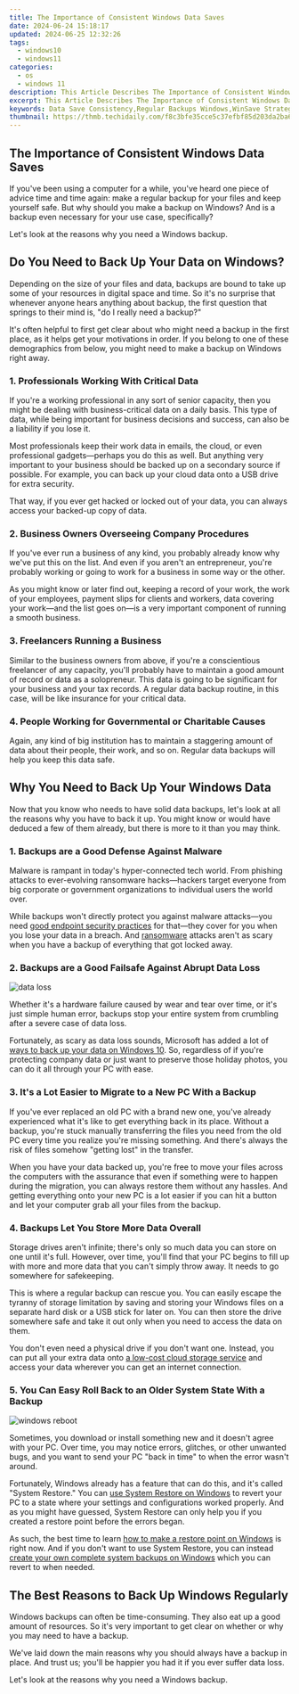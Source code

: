 ```yaml
---
title: The Importance of Consistent Windows Data Saves
date: 2024-06-24 15:18:17
updated: 2024-06-25 12:32:26
tags:
  - windows10
  - windows11
categories:
  - os
  - windows 11
description: This Article Describes The Importance of Consistent Windows Data Saves
excerpt: This Article Describes The Importance of Consistent Windows Data Saves
keywords: Data Save Consistency,Regular Backups Windows,WinSave Strategies,Data Security Windows,Routine Data Saver,Protecting Files Windows,Steady Saving Techniques
thumbnail: https://thmb.techidaily.com/f8c3bfe35cce5c37efbf85d203da2ba6c70ae952a01231a15536e05f0907b970.png
---
```


## The Importance of Consistent Windows Data Saves

 If you've been using a computer for a while, you've heard one piece of advice time and time again: make a regular backup for your files and keep yourself safe. But why should you make a backup on Windows? And is a backup even necessary for your use case, specifically?

 Let's look at the reasons why you need a Windows backup.

## Do You Need to Back Up Your Data on Windows?

 Depending on the size of your files and data, backups are bound to take up some of your resources in digital space and time. So it's no surprise that whenever anyone hears anything about backup, the first question that springs to their mind is, "do I really need a backup?"

 It's often helpful to first get clear about who might need a backup in the first place, as it helps get your motivations in order. If you belong to one of these demographics from below, you might need to make a backup on Windows right away.

### 1\. Professionals Working With Critical Data

 If you're a working professional in any sort of senior capacity, then you might be dealing with business-critical data on a daily basis. This type of data, while being important for business decisions and success, can also be a liability if you lose it.

 Most professionals keep their work data in emails, the cloud, or even professional gadgets—perhaps you do this as well. But anything very important to your business should be backed up on a secondary source if possible. For example, you can back up your cloud data onto a USB drive for extra security.

 That way, if you ever get hacked or locked out of your data, you can always access your backed-up copy of data.

### 2\. Business Owners Overseeing Company Procedures

 If you've ever run a business of any kind, you probably already know why we've put this on the list. And even if you aren't an entrepreneur, you're probably working or going to work for a business in some way or the other.

 As you might know or later find out, keeping a record of your work, the work of your employees, payment slips for clients and workers, data covering your work—and the list goes on—is a very important component of running a smooth business.

### 3\. Freelancers Running a Business

 Similar to the business owners from above, if you're a conscientious freelancer of any capacity, you'll probably have to maintain a good amount of record or data as a solopreneur. This data is going to be significant for your business and your tax records. A regular data backup routine, in this case, will be like insurance for your critical data.

### 4\. People Working for Governmental or Charitable Causes

 Again, any kind of big institution has to maintain a staggering amount of data about their people, their work, and so on. Regular data backups will help you keep this data safe.

## Why You Need to Back Up Your Windows Data

 Now that you know who needs to have solid data backups, let's look at all the reasons why you have to back it up. You might know or would have deduced a few of them already, but there is more to it than you may think.

### 1\. Backups are a Good Defense Against Malware

 Malware is rampant in today's hyper-connected tech world. From phishing attacks to ever-evolving ransomware hacks—hackers target everyone from big corporate or government organizations to individual users the world over.

 While backups won't directly protect you against malware attacks—you need [good endpoint security practices](https://www.makeuseof.com/endpoint-security-best-practices-you-must-follow-to-stay-protected/) for that—they cover for you when you lose your data in a breach. And [ransomware](https://www.makeuseof.com/what-is-ransomware/) attacks aren't as scary when you have a backup of everything that got locked away.

### 2\. Backups are a Good Failsafe Against Abrupt Data Loss

![data loss](https://static1.makeuseofimages.com/wordpress/wp-content/uploads/2023/07/data-loss.jpg)

 Whether it's a hardware failure caused by wear and tear over time, or it's just simple human error, backups stop your entire system from crumbling after a severe case of data loss.

 Fortunately, as scary as data loss sounds, Microsoft has added a lot of [ways to back up your data on Windows 10](https://www.makeuseof.com/tag/ultimate-windows-10-data-backup-guide/). So, regardless of if you're protecting company data or just want to preserve those holiday photos, you can do it all through your PC with ease.

### 3\. It's a Lot Easier to Migrate to a New PC With a Backup

 If you've ever replaced an old PC with a brand new one, you've already experienced what it's like to get everything back in its place. Without a backup, you're stuck manually transferring the files you need from the old PC every time you realize you're missing something. And there's always the risk of files somehow "getting lost" in the transfer.

 When you have your data backed up, you're free to move your files across the computers with the assurance that even if something were to happen during the migration, you can always restore them without any hassles. And getting everything onto your new PC is a lot easier if you can hit a button and let your computer grab all your files from the backup.

### 4\. Backups Let You Store More Data Overall

 Storage drives aren't infinite; there's only so much data you can store on one until it's full. However, over time, you'll find that your PC begins to fill up with more and more data that you can't simply throw away. It needs to go somewhere for safekeeping.

 This is where a regular backup can rescue you. You can easily escape the tyranny of storage limitation by saving and storing your Windows files on a separate hard disk or a USB stick for later on. You can then store the drive somewhere safe and take it out only when you need to access the data on them.

 You don't even need a physical drive if you don't want one. Instead, you can put all your extra data onto [a low-cost cloud storage service](https://www.makeuseof.com/tag/cheapest-cloud-storage/) and access your data wherever you can get an internet connection.

### 5\. You Can Easy Roll Back to an Older System State With a Backup

![windows reboot](https://static1.makeuseofimages.com/wordpress/wp-content/uploads/2023/07/windows-reboot.jpg)

 Sometimes, you download or install something new and it doesn't agree with your PC. Over time, you may notice errors, glitches, or other unwanted bugs, and you want to send your PC "back in time" to when the error wasn't around.

 Fortunately, Windows already has a feature that can do this, and it's called "System Restore." You can [use System Restore on Windows](https://www.makeuseof.com/use-system-restore-windows/) to revert your PC to a state where your settings and configurations worked properly. And as you might have guessed, System Restore can only help you if you created a restore point before the errors began.

 As such, the best time to learn [how to make a restore point on Windows](https://www.makeuseof.com/windows-11-create-restore-point/) is right now. And if you don't want to use System Restore, you can instead [create your own complete system backups on Windows](https://www.makeuseof.com/windows-11-create-complete-backup/) which you can revert to when needed.

## The Best Reasons to Back Up Windows Regularly

 Windows backups can often be time-consuming. They also eat up a good amount of resources. So it's very important to get clear on whether or why you may need to have a backup.

 We've laid down the main reasons why you should always have a backup in place. And trust us; you'll be happier you had it if you ever suffer data loss.

 Let's look at the reasons why you need a Windows backup.
